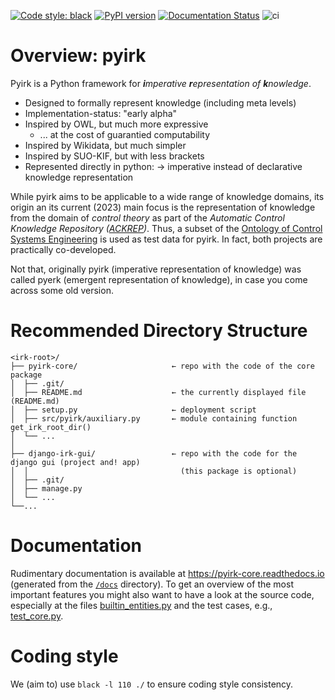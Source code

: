 [![Code style: black](https://img.shields.io/badge/code%20style-black-000000.svg)](https://github.com/psf/black)
[![PyPI version](https://badge.fury.io/py/pyirk.svg)](https://pypi.org/project/pyirk/)
[![Documentation Status](https://readthedocs.org/projects/pyirk-core/badge/?version=latest)](https://pyirk-core.readthedocs.io/en/latest)
![ci](https://github.com/ackrep-org/pyirk-core/actions/workflows/python-app.yml/badge.svg)


# Overview: pyirk

Pyirk is a Python framework for ***i**mperative **r**epresentation of **k**nowledge*.

- Designed to formally represent knowledge (including meta levels)
- Implementation-status: "early alpha"
- Inspired by OWL, but much more expressive
    - ... at the cost of guarantied computability
- Inspired by Wikidata, but much simpler
- Inspired by SUO-KIF, but with less brackets
- Represented directly in python: → imperative instead of declarative knowledge representation



While pyirk aims to be applicable to a wide range of knowledge domains, its origin an its current (2023) main focus is the representation of knowledge from the domain of *control theory* as part of the *Automatic Control Knowledge Repository ([ACKREP](https://ackrep.org))*.
Thus, a subset of the [Ontology of Control Systems Engineering](https://github.com/ackrep-org/ocse) is used as test data for pyirk. In fact, both projects are practically co-developed.

Not that, originally pyirk (imperative representation of knowledge) was called pyerk (emergent representation of knowledge), in case you come across some old version.

# Recommended Directory Structure

```
<irk-root>/
├── pyirk-core/                     ← repo with the code of the core package
│  ├── .git/
│  ├── README.md                    ← the currently displayed file (README.md)
│  ├── setup.py                     ← deployment script
│  ├── src/pyirk/auxiliary.py       ← module containing function get_irk_root_dir()
│  └── ...
│
├── django-irk-gui/                 ← repo with the code for the django gui (project and! app)
│  │                                  (this package is optional)
│  ├── .git/
│  ├── manage.py
│  └── ...
└──...
```

# Documentation

Rudimentary documentation is available at <https://pyirk-core.readthedocs.io> (generated from the [`/docs`](/docs) directory). To get an overview of the most important features you might also want to have a look at the source code, especially at the files [builtin_entities.py](/src/pyirk/builtin_entities.py) and the test cases, e.g., [test_core.py](tests/test_core.py).


# Coding style

We (aim to) use `black -l 110 ./` to ensure coding style consistency.
